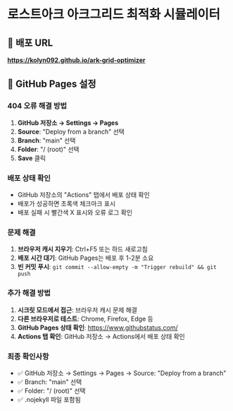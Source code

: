 # 로스트아크 아크그리드 최적화 시뮬레이터

## 🚀 배포 URL
**https://kolyn092.github.io/ark-grid-optimizer**

## 🔧 GitHub Pages 설정

### 404 오류 해결 방법

1. **GitHub 저장소 → Settings → Pages**
2. **Source**: "Deploy from a branch" 선택
3. **Branch**: "main" 선택  
4. **Folder**: "/ (root)" 선택
5. **Save** 클릭

### 배포 상태 확인

- GitHub 저장소의 "Actions" 탭에서 배포 상태 확인
- 배포가 성공하면 초록색 체크마크 표시
- 배포 실패 시 빨간색 X 표시와 오류 로그 확인

### 문제 해결

1. **브라우저 캐시 지우기**: Ctrl+F5 또는 하드 새로고침
2. **배포 시간 대기**: GitHub Pages는 배포 후 1-2분 소요
3. **빈 커밋 푸시**: `git commit --allow-empty -m "Trigger rebuild" && git push`

### 추가 해결 방법

1. **시크릿 모드에서 접근**: 브라우저 캐시 문제 해결
2. **다른 브라우저로 테스트**: Chrome, Firefox, Edge 등
3. **GitHub Pages 상태 확인**: https://www.githubstatus.com/
4. **Actions 탭 확인**: GitHub 저장소 → Actions에서 배포 상태 확인

### 최종 확인사항

- ✅ GitHub 저장소 → Settings → Pages → Source: "Deploy from a branch"
- ✅ Branch: "main" 선택
- ✅ Folder: "/ (root)" 선택
- ✅ .nojekyll 파일 포함됨
